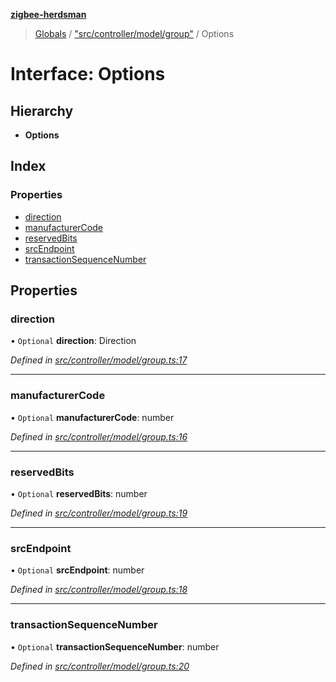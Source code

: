 **[zigbee-herdsman](../README.md)**

> [Globals](../README.md) / ["src/controller/model/group"](../modules/_src_controller_model_group_.md) / Options

# Interface: Options

## Hierarchy

* **Options**

## Index

### Properties

* [direction](_src_controller_model_group_.options.md#direction)
* [manufacturerCode](_src_controller_model_group_.options.md#manufacturercode)
* [reservedBits](_src_controller_model_group_.options.md#reservedbits)
* [srcEndpoint](_src_controller_model_group_.options.md#srcendpoint)
* [transactionSequenceNumber](_src_controller_model_group_.options.md#transactionsequencenumber)

## Properties

### direction

• `Optional` **direction**: Direction

*Defined in [src/controller/model/group.ts:17](https://github.com/GrandeurSmart/gza-core/blob/master/src/src/controller/model/group.ts#L17)*

___

### manufacturerCode

• `Optional` **manufacturerCode**: number

*Defined in [src/controller/model/group.ts:16](https://github.com/GrandeurSmart/gza-core/blob/master/src/src/controller/model/group.ts#L16)*

___

### reservedBits

• `Optional` **reservedBits**: number

*Defined in [src/controller/model/group.ts:19](https://github.com/GrandeurSmart/gza-core/blob/master/src/src/controller/model/group.ts#L19)*

___

### srcEndpoint

• `Optional` **srcEndpoint**: number

*Defined in [src/controller/model/group.ts:18](https://github.com/GrandeurSmart/gza-core/blob/master/src/src/controller/model/group.ts#L18)*

___

### transactionSequenceNumber

• `Optional` **transactionSequenceNumber**: number

*Defined in [src/controller/model/group.ts:20](https://github.com/GrandeurSmart/gza-core/blob/master/src/src/controller/model/group.ts#L20)*
